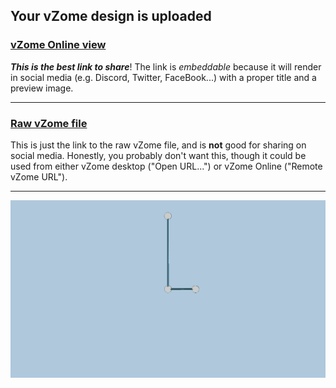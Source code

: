 ## Your vZome design is uploaded

### [vZome Online view][embed]

***This is the best link to share***!  The link is *embeddable* because it will render in social media (e.g. Discord, Twitter, FaceBook...) with a proper title and a preview image.

---

### [Raw vZome file][raw]

This is just the link to the raw vZome file, and is **not** good for
sharing on social media.
Honestly, you probably don't want this, though it could be used from either
vZome desktop ("Open URL...") or vZome Online ("Remote vZome URL").

---

![Image](<Exact-Sqrt7-in-28-gon.png>)


[embed]: <https://vzome.com/app/embed.py?url=https://raw.githubusercontent.com/david-hall/vzome-sharing/main/2021/07/19/05-23-43-Exact-Sqrt7-in-28-gon/Exact-Sqrt7-in-28-gon.vZome>
[raw]: <https://raw.githubusercontent.com/david-hall/vzome-sharing/main/2021/07/19/05-23-43-Exact-Sqrt7-in-28-gon/Exact-Sqrt7-in-28-gon.vZome>
